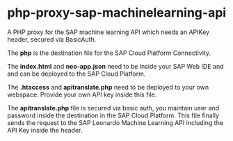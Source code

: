 # php-proxy-sap-machinelearning-api
A PHP proxy for the SAP machine learning API which needs an APIKey header, secured via BasicAuth.

The **php** is the destination file for the SAP Cloud Platform Connectivity.

The **index.html** and **neo-app.json** need to be inside your SAP Web IDE and and can be deployed to the SAP Cloud Platform. 

The **.htaccess** and **apitranslate.php** need to be deployed to your own webspace. Provide your own API key inside this file.

The **apitranslate.php** file is secured via basic auth, you maintain user and password inside the destination in the SAP Cloud Platform. This file finally sends the request to the SAP Leonardo Machine Learning API including the API Key inside the header.
